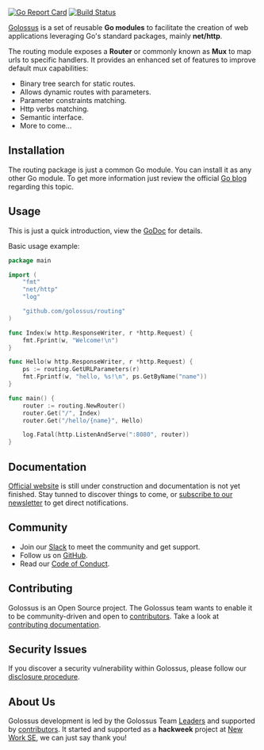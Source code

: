[![Go Report Card](https://goreportcard.com/badge/github.com/golossus/routing)](https://goreportcard.com/report/github.com/golossus/routing) 
[![Build Status](https://travis-ci.com/golossus/routing.svg?branch=master)](https://travis-ci.com/golossus/routing)

[Golossus][1] is a set of reusable **Go modules** to facilitate the creation of 
web applications leveraging Go's standard packages, mainly **net/http**.

The routing module exposes a **Router** or commonly known as **Mux** to map urls to
specific handlers. It provides an enhanced set of features to improve default mux
capabilities:

* Binary tree search for static routes.
* Allows dynamic routes with parameters.
* Parameter constraints matching.
* Http verbs matching.
* Semantic interface.
* More to come...

Installation
------------

The routing package is just a common Go module. You can install it as any other Go module. 
To get more information just review the official [Go blog][2] regarding this topic.

Usage
-----

This is just a quick introduction, view the [GoDoc][3] for details.

Basic usage example:

```go
package main

import (
    "fmt"
    "net/http"
    "log"

    "github.com/golossus/routing"
)

func Index(w http.ResponseWriter, r *http.Request) {
    fmt.Fprint(w, "Welcome!\n")
}

func Hello(w http.ResponseWriter, r *http.Request) {
    ps := routing.GetURLParameters(r)
    fmt.Fprintf(w, "hello, %s!\n", ps.GetByName("name"))
}

func main() {
    router := routing.NewRouter()
    router.Get("/", Index)
    router.Get("/hello/{name}", Hello)

    log.Fatal(http.ListenAndServe(":8080", router))
}
```

Documentation
-------------

[Official website][1] is still under construction and documentation is not yet finished. Stay
tunned to discover things to come, or [subscribe to our newsletter][4] to get direct notifications. 

Community
---------

* Join our [Slack][5] to meet the community and get support.
* Follow us on [GitHub][6].
* Read our [Code of Conduct][7].

Contributing
------------

Golossus is an Open Source project. The Golossus team wants to enable it to be community-driven 
and open to [contributors][8]. Take a look at [contributing documentation][9].

Security Issues
---------------

If you discover a security vulnerability within Golossus, please follow our
[disclosure procedure][10].

About Us
--------

Golossus development is led by the Golossus Team [Leaders][12] and supported by [contributors][8]. 
It started and supported as a **hackweek** project at [New Work SE][13], we can just say thank you!

[1]: https://www.golossus.com
[2]: https://blog.golang.org/using-go-modules
[3]: http://godoc.org/github.com/golossus/routing
[4]: mailto:subscribe@golossus.com
[5]: https://join.slack.com/t/golossus/shared_invite/zt-db4brnes-M8q1Lw2ouFT5X~gQg69NQQ
[6]: https://github.com/golossus
[7]: ./CODE_OF_CONDUCT.md
[8]: ./CONTRIBUTORS.md
[9]: ./CONTRIBUTING.md
[10]: ./CONTRIBUTING.md#reporting-a-security-issue
[12]: ./CONTRIBUTING.md#leaders
[13]: https://www.new-work.se/en/
